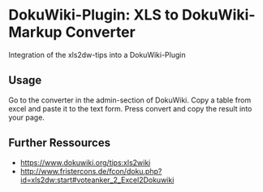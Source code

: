 # DokuWiki-Plugin: XLS to DokuWiki-Markup Converter

Integration of the xls2dw-tips into a DokuWiki-Plugin

## Usage
Go to the converter in the admin-section of DokuWiki. Copy a table from excel and paste it to the text form. Press convert and copy the result into your page.

## Further Ressources

* https://www.dokuwiki.org/tips:xls2wiki
* http://www.fristercons.de/fcon/doku.php?id=xls2dw:start#voteanker_2_Excel2Dokuwiki
